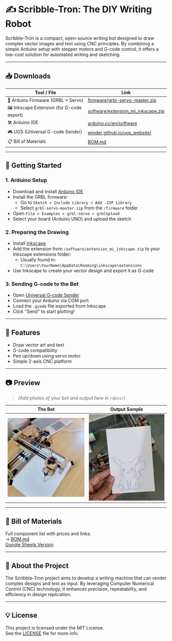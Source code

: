 # ✍️ Scribble-Tron: The DIY Writing Robot

Scribble-Tron is a compact, open-source writing bot designed to draw complex vector images and text using CNC principles. By combining a simple Arduino setup with stepper motors and G-code control, it offers a low-cost solution for automated writing and sketching.

---

## 📥 Downloads

| Tool / File | Link |
|-------------|------|
| 🧠 Arduino Firmware (GRBL + Servo) | [firmware/grbl-servo-master.zip](./firmware/grbl-servo-master.zip) |
| 🖼️ Inkscape Extension (for G-code export) | [software/extension_mi_inkscape.zip](./software/extension_mi_inkscape.zip) |
| 🛠️ Arduino IDE | [arduino.cc/en/software](https://www.arduino.cc/en/software) |
| 🎮 UGS (Universal G-code Sender) | [winder.github.io/ugs_website/](https://winder.github.io/ugs_website/) |
| 📋 Bill of Materials | [BOM.md](./bom/BOM.md) |

---

## 🧰 Getting Started

### 1. Arduino Setup
- Download and install [Arduino IDE](https://www.arduino.cc/en/software)
- Install the GRBL firmware:
  - Go to `Sketch > Include Library > Add .ZIP Library`
  - Select `grbl-servo-master.zip` from the `/firmware` folder
- Open `File > Examples > grbl-servo > grblUpload`
- Select your board (Arduino UNO) and upload the sketch

### 2. Preparing the Drawing
- Install [Inkscape](https://inkscape.org/)
- Add the extension from `/software/extension_mi_inkscape.zip` to your Inkscape extensions folder:
  - Usually found in: `C:\Users\YourName\AppData\Roaming\inkscape\extensions`
- Use Inkscape to create your vector design and export it as G-code

### 3. Sending G-code to the Bot
- Open [Universal G-code Sender](https://winder.github.io/ugs_website/)
- Connect your Arduino via COM port
- Load the `.gcode` file exported from Inkscape
- Click "Send" to start plotting!

---

## 🔧 Features

- Draw vector art and text
- G-code compatibility
- Pen up/down using servo motor
- Simple 2-axis CNC platform

---

## 📷 Preview

> *(Add photos of your bot and output here in `/docs/`)*

| The Bot | Output Sample |
|---------|---------------|
| ![Bot](./docs/bot_photo.jpg) | ![Drawing](./docs/output.jpg) |

---

## 🧾 Bill of Materials

Full component list with prices and links:  
→ [BOM.md](./bom/BOM.md)  
[Google Sheets Version](https://docs.google.com/spreadsheets/d/1JKwAK4Ukw1zefZA47349bDCX6iBTZpc3zfQlEFtP45Q/edit?usp=sharing)

---

## 🧠 About the Project

The Scribble-Tron project aims to develop a writing machine that can render complex designs and text as input. By leveraging Computer Numerical Control (CNC) technology, it enhances precision, repeatability, and efficiency in design replication.

---

## 💡 License

This project is licensed under the MIT License.  
See the [LICENSE](./LICENSE) file for more info.
